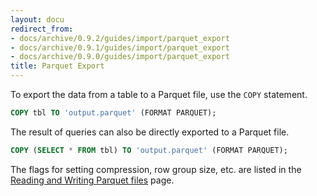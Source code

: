 ```yaml
---
layout: docu
redirect_from:
- docs/archive/0.9.2/guides/import/parquet_export
- docs/archive/0.9.1/guides/import/parquet_export
- docs/archive/0.9.0/guides/import/parquet_export
title: Parquet Export
---
```


To export the data from a table to a Parquet file, use the `COPY` statement.

```sql
COPY tbl TO 'output.parquet' (FORMAT PARQUET);
```

The result of queries can also be directly exported to a Parquet file.

```sql
COPY (SELECT * FROM tbl) TO 'output.parquet' (FORMAT PARQUET);
```

The flags for setting compression, row group size, etc. are listed in the [Reading and Writing Parquet files](../../data/parquet/overview) page.
